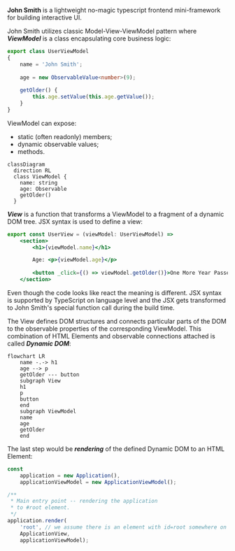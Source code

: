 **John Smith** is a lightweight no-magic typescript frontend mini-framework for building interactive UI.

John Smith utilizes classic Model-View-ViewModel pattern where ***ViewModel*** is a class encapsulating core business logic:

```typescript
export class UserViewModel
{
    name = 'John Smith';
    
    age = new ObservableValue<number>(9);
    
    getOlder() {
        this.age.setValue(this.age.getValue());
    }
}
```

ViewModel can expose:

* static (often readonly) members;
* dynamic observable values;
* methods.

```mermaid
classDiagram
  direction RL
  class ViewModel {
    name: string
    age: Observable
    getOlder()
  }
```

***View*** is a function that transforms a ViewModel to a fragment of a dynamic DOM tree. JSX syntax is used to define a view:

```jsx
export const UserView = (viewModel: UserViewModel) =>
    <section>
        <h1>{viewModel.name}</h1>

        Age: <p>{viewModel.age}</p>
        
        <button _click={() => viewModel.getOlder()}>One More Year Passed</button>
    </section>
```

Even though the code looks like react the meaning is different. JSX syntax is supported by TypeScript on language level and the JSX gets transformed to John Smith's special function call during the build time.

The View defines DOM structures and connects particular parts of the DOM to the observable properties of the corresponding ViewModel. This combination of HTML Elements and observable connections attached is called ***Dynamic DOM***: 

```mermaid
flowchart LR
    name -.-> h1
    age --> p
    getOlder --- button
    subgraph View
    h1
    p
    button
    end
    subgraph ViewModel
    name
    age
    getOlder
    end
```

The last step would be ***rendering*** of the defined Dynamic DOM to an HTML Element:

```typescript
const
    application = new Application(),
    applicationViewModel = new ApplicationViewModel();

/**
 * Main entry point -- rendering the application
 * to #root element.
 */
application.render(
    'root', // we assume there is an element with id=root somewhere on the page
    ApplicationView,
    applicationViewModel);
```
